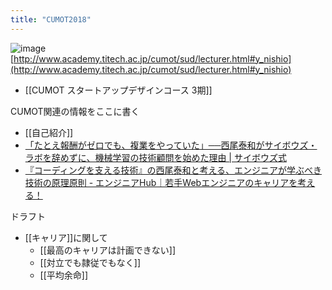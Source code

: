 ```yaml
---
title: "CUMOT2018"
---
```


![image](https://gyazo.com/7f01e5eed5f4a5ce706dcbdd5950f0aa/thumb/1000)
[http://www.academy.titech.ac.jp/cumot/sud/lecturer.html#y_nishio](http://www.academy.titech.ac.jp/cumot/sud/lecturer.html#y_nishio)
- [[CUMOT スタートアップデザインコース 3期]]

CUMOT関連の情報をここに書く
- [[自己紹介]]
- [「たとえ報酬がゼロでも、複業をやっていた」──西尾泰和がサイボウズ・ラボを辞めずに、機械学習の技術顧問を始めた理由 | サイボウズ式](https://cybozushiki.cybozu.co.jp/articles/m001358.html)
- [『コーディングを支える技術』の西尾泰和と考える、エンジニアが学ぶべき技術の原理原則 - エンジニアHub｜若手Webエンジニアのキャリアを考える！](https://employment.en-japan.com/engineerhub/entry/2018/04/24/110000)


ドラフト
- [[キャリア]]に関して
    - [[最高のキャリアは計画できない]]
    - [[対立でも隷従でもなく]]
    - [[平均余命]]
